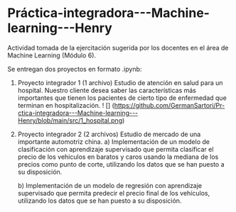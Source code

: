 # Práctica-integradora---Machine-learning---Henry
Actividad tomada de la ejercitación sugerida por los docentes en el área de Machine Learning (Módulo 6).

Se entregan dos proyectos en formato .ipynb:

1) Proyecto integrador 1 (1 archivo)
     Estudio de atención en salud para un hospital.
     Nuestro cliente desea saber las características más importantes que tienen los pacientes de cierto tipo de enfermedad que terminan en hospitalización.
! [] (https://github.com/GermanSartori/Pr-ctica-integradora---Machine-learning---Henry/blob/main/src/1_hospital.png)

3) Proyecto integrador 2 (2 archivos)
    Estudio de mercado de una importante automotriz china.
   a) Implementación de un modelo de clasificación con aprendizaje supervisado que permita clasificar el precio de los vehículos en baratos y caros usando la mediana de los precios como punto de corte, utilizando los datos que se han puesto a su disposición.

   b) Implementación de un modelo de regresión con aprendizaje supervisado que permita predecir el precio final de los vehículos, utilizando los datos que se han puesto a su disposición.

